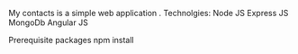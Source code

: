 My contacts is a simple web application .
Technolgies:
	Node JS 
	Express JS
	MongoDb
	Angular JS

Prerequisite packages
	npm install
